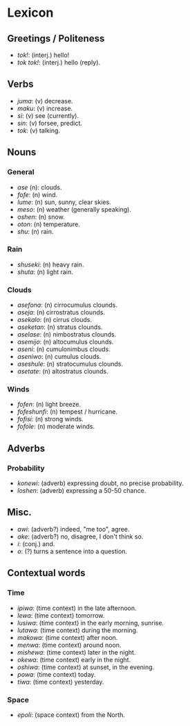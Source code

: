 # Lexicon

## Greetings / Politeness

* *tok!*: (interj.) hello!
* *tok tok!*: (interj.) hello (reply).

## Verbs

* *juma*: (v) decrease.
* *maku*: (v) increase.
* *si*: (v) see (currently).
* *sin*: (v) forsee, predict.
* *tok*: (v) talking.

## Nouns

### General

* *ase* (n): clouds.
* *fofe*: (n) wind.
* *lume*: (n) sun, sunny, clear skies.
* *meso*: (n) weather (generally speaking).
* *oshen*: (n) snow.
* *oton*: (n) temperature.
* *shu*: (n) rain.

### Rain

* *shuseki*: (n) heavy rain.
* *shuta*: (n) light rain.

### Clouds

* *asefona*: (n) cirrocumulus clounds.
* *aseja*: (n) cirrostratus clounds.
* *asekalo*: (n) cirrus clouds.
* *aseketan*: (n) stratus clounds.
* *aselase*: (n) nimbostratus clounds.
* *asemijo*: (n) altocumulus clounds.
* *aseni*: (n) cumulonimbus clouds.
* *aseniwo*: (n) cumulus clouds.
* *aseshule*: (n) stratocumulus clounds.
* *asetate*: (n) altostratus clounds.

### Winds

* *fofen*: (n) light breeze.
* *fofeshunfi*: (n) tempest / hurricane.
* *fofisi*: (n) strong winds.
* *fofole*: (n) moderate winds.

## Adverbs

### Probability

* *konewi*: (adverb) expressing doubt, no precise probability.
* *loshen*: (adverb) expressing a 50-50 chance.

## Misc.

* *awi*: (adverb?) indeed, "me too", agree.
* *ake*: (adverb?) no, disagree, I don't think so.
* *i*: (conj.) and.
* *o*: (?) turns a sentence into a question.

## Contextual words

### Time

* *ipiwa*: (time context) in the late afternoon.
* *lewa*: (time context) tomorrow.
* *lusiwa*: (time context) in the early morning, sunrise.
* *lutawa*: (time context) during the morning.
* *makowa*: (time context) after noon.
* *menwa*: (time context) around noon.
* *mishewa*: (time context) later in the night.
* *okewa*: (time context) early in the night.
* *oshiwa*: (time context) at sunset, in the evening.
* *powa*: (time context) today.
* *tiwa*: (time context) yesterday.

### Space

* *epoli*: (space context) from the North.

